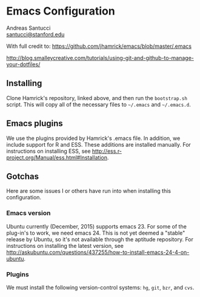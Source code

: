 # Emacs Configuration

Andreas Santucci  
santucci@stanford.edu

With full credit to:
https://github.com/jhamrick/emacs/blob/master/.emacs

http://blog.smalleycreative.com/tutorials/using-git-and-github-to-manage-your-dotfiles/

## Installing

Clone Hamrick's repository, linked above, and then run the `bootstrap.sh` script. This
will copy all of the necessary files to `~/.emacs` and
`~/.emacs.d`. 

## Emacs plugins

We use the plugins provided by Hamrick's .emacs file. In addition, we include support for R and ESS. These additions are installed manually. For instructions on installing ESS, see http://ess.r-project.org/Manual/ess.html#Installation.

## Gotchas

Here are some issues I or others have run into when installing this configuration.

### Emacs version

Ubuntu currently (December, 2015) supports emacs 23. For some of the plug-in's to work, we need emacs 24. This is not yet deemed a "stable" release by Ubuntu, so it's not available through the aptitude repository. For instructions on installing the latest version, see http://askubuntu.com/questions/437255/how-to-install-emacs-24-4-on-ubuntu.


### Plugins

We must install the following version-control systems: `hg`, `git`, `bzr`, and `cvs`.

